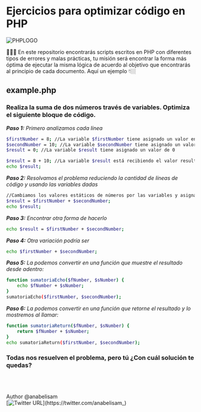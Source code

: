 # Ejercicios para optimizar código en PHP
![PHPLOGO](https://www.php.net/images/logos/new-php-logo.png)

💁🏻‍♀️ En este repositorio encontrarás scripts escritos en PHP con diferentes tipos de errores y malas prácticas, tu misión será encontrar la forma más óptima de ejecutar la misma lógica de acuerdo al objetivo que encontrarás al principio de cada documento. Aquí un ejemplo 👇🏼
<br>
## example.php

### Realiza la suma de dos números través de variables. Optimiza el siguiente bloque de código.

_**Paso 1:** Primero analizamos cada línea_
```sh
$firstNumber = 8; //La variable $firstNumber tiene asignado un valor entero de 8
$secondNumber = 10; //La variable $secondNumber tiene asignado un valor entero de 10
$result = 0; //La variable $result tiene asignado un valor de 0

$result = 8 + 10; //La variable $result está recibiendo el valor resultante de la suma del número 8 + 10, pero no está usando las variables
echo $result;
```

_**Paso 2:** Resolvamos el problema reduciendo la cantidad de líneas de código y usando las variables dadas_
 
```sh
//Cambiamos los valores estáticos de números por las variables y asignamos el valor resultante a $result
$result = $firstNumber + $secondNumber;
echo $result;
```

_**Paso 3:** Encontrar otra forma de hacerlo_
```sh
echo $result = $firstNumber + $secondNumber;
```

_**Paso 4:** Otra variación podría ser_
```sh
echo $firstNumber + $secondNumber;
```

_**Paso 5:** La podemos convertir en una función que muestre el resultado desde adentro:_
```sh
function sumatoriaEcho($fNumber, $sNumber) {
    echo $fNumber + $sNumber;
}
sumatoriaEcho($firstNumber, $secondNumber);
```
_**Paso 6:** La podemos convertir en una función que retorne el resultado y lo mostremos al llamar:_
```sh
function sumatoriaReturn($fNumber, $sNumber) {
    return $fNumber + $sNumber;
}
echo sumatoriaReturn($firstNumber, $secondNumber);
```

### Todas nos resuelven el problema, pero tú ¿Con cuál solución te quedas?

<br>
<br>

Author @anabelisam <br>
[![Twitter URL](https://img.shields.io/twitter/url/https/twitter.com/anabelisam_.svg?style=social&label=Follow%20%40anabelisam_)](https://twitter.com/anabelisam_)

